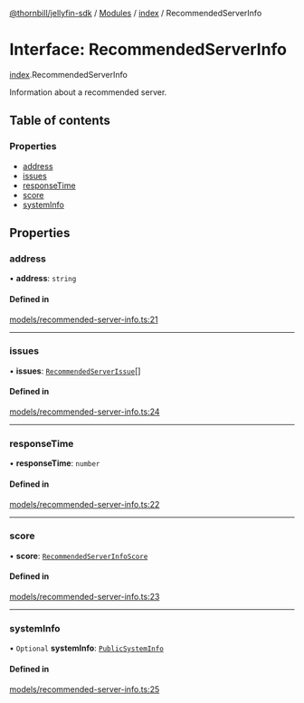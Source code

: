 [@thornbill/jellyfin-sdk](../README.md) / [Modules](../modules.md) / [index](../modules/index.md) / RecommendedServerInfo

# Interface: RecommendedServerInfo

[index](../modules/index.md).RecommendedServerInfo

Information about a recommended server.

## Table of contents

### Properties

- [address](index.RecommendedServerInfo.md#address)
- [issues](index.RecommendedServerInfo.md#issues)
- [responseTime](index.RecommendedServerInfo.md#responsetime)
- [score](index.RecommendedServerInfo.md#score)
- [systemInfo](index.RecommendedServerInfo.md#systeminfo)

## Properties

### address

• **address**: `string`

#### Defined in

[models/recommended-server-info.ts:21](https://github.com/thornbill/jellyfin-sdk-typescript/blob/c65c42e/src/models/recommended-server-info.ts#L21)

___

### issues

• **issues**: [`RecommendedServerIssue`](../classes/index.RecommendedServerIssue.md)[]

#### Defined in

[models/recommended-server-info.ts:24](https://github.com/thornbill/jellyfin-sdk-typescript/blob/c65c42e/src/models/recommended-server-info.ts#L24)

___

### responseTime

• **responseTime**: `number`

#### Defined in

[models/recommended-server-info.ts:22](https://github.com/thornbill/jellyfin-sdk-typescript/blob/c65c42e/src/models/recommended-server-info.ts#L22)

___

### score

• **score**: [`RecommendedServerInfoScore`](../enums/index.RecommendedServerInfoScore.md)

#### Defined in

[models/recommended-server-info.ts:23](https://github.com/thornbill/jellyfin-sdk-typescript/blob/c65c42e/src/models/recommended-server-info.ts#L23)

___

### systemInfo

• `Optional` **systemInfo**: [`PublicSystemInfo`](generated_client.PublicSystemInfo.md)

#### Defined in

[models/recommended-server-info.ts:25](https://github.com/thornbill/jellyfin-sdk-typescript/blob/c65c42e/src/models/recommended-server-info.ts#L25)

